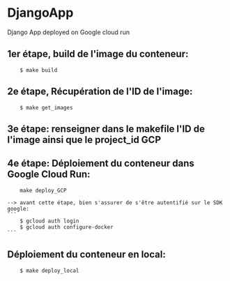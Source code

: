 # DjangoApp
Django App deployed on Google cloud run

## 1er étape, build de l'image du conteneur:
```
    $ make build
```
## 2e étape, Récupération de l'ID de l'image:
```
    $ make get_images
```
## 3e étape: renseigner dans le makefile l'ID de l'image ainsi que le project_id GCP

## 4e étape: Déploiement du conteneur dans Google Cloud Run: 
```
    make deploy_GCP
```
    --> avant cette étape, bien s'assurer de s'être autentifié sur le SDK google:
    ```
        $ gcloud auth login
        $ gcloud auth configure-docker
    ```

## Déploiement du conteneur en local: 
```
    $ make deploy_local 
```